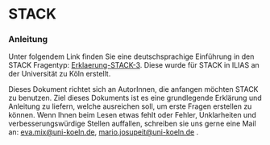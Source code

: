 # STACK
### Anleitung
Unter folgendem Link finden Sie eine deutschsprachige Einführung in den STACK Fragentyp: [Erklaerung-STACK-3](../content/de/Erklaerung-STACK-3.pdf). 
Diese wurde für STACK in ILIAS an der Universität zu Köln erstellt.

Dieses Dokument richtet sich an AutorInnen, die anfangen möchten STACK zu benutzen. Ziel dieses Dokuments ist es eine grundlegende Erklärung und Anleitung zu liefern, welche ausreichen soll, um erste Fragen erstellen zu können.
Wenn Ihnen beim Lesen etwas fehlt oder Fehler, Unklarheiten und verbesserungswürdige Stellen auffallen, schreiben sie uns gerne eine Mail an: eva.mix@uni-koeln.de, mario.josupeit@uni-koeln.de .

